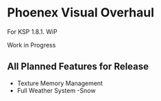 # Phoenex Visual Overhaul
For KSP 1.8.1. WiP

Work in Progress

## All Planned Features for Release
  - Texture Memory Management
  - Full Weather System
 -Snow
